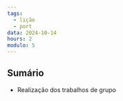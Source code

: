 ```yaml
---
tags:
  - lição
  - port
data: 2024-10-14
hours: 2
modulo: 5
---
```


## Sumário
- Realização dos trabalhos de grupo